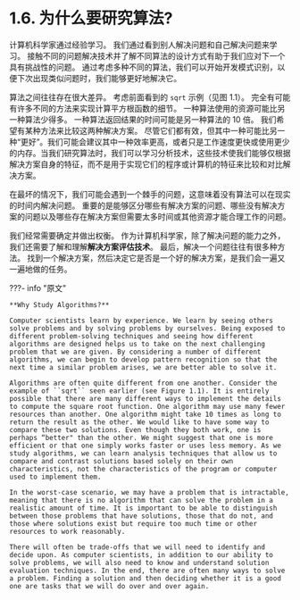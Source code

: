 # 1.6. 为什么要研究算法?

计算机科学家通过经验学习。 我们通过看到别人解决问题和自己解决问题来学习。 接触不同的问题解决技术并了解不同算法的设计方式有助于我们应对下一个具有挑战性的问题。 通过考虑多种不同的算法，我们可以开始开发模式识别，以便下次出现类似问题时，我们能够更好地解决它。

算法之间往往存在很大差异。 考虑前面看到的 `sqrt` 示例（见图 1.1）。 完全有可能有许多不同的方法来实现计算平方根函数的细节。 一种算法使用的资源可能比另一种算法少得多。 一种算法返回结果的时间可能是另一种算法的 10 倍。 我们希望有某种方法来比较这两种解决方案。 尽管它们都有效，但其中一种可能比另一种“更好”。我们可能会建议其中一种效率更高，或者只是工作速度更快或使用更少的内存。当我们研究算法时，我们可以学习分析技术，这些技术使我们能够仅根据解决方案自身的特征，而不是用于实现它们的程序或计算机的特征来比较和对比解决方案。

在最坏的情况下，我们可能会遇到一个棘手的问题，这意味着没有算法可以在现实的时间内解决问题。 重要的是能够区分哪些有解决方案的问题、哪些没有解决方案的问题以及哪些存在解决方案但需要太多时间或其他资源才能合理工作的问题。

我们经常需要确定并做出权衡。 作为计算机科学家，除了解决问题的能力之外，我们还需要了解和理解**解决方案评估技术**。 最后，解决一个问题往往有很多种方法。 找到一个解决方案，然后决定它是否是一个好的解决方案，是我们会一遍又一遍地做的任务。

???- info "原文"

    **Why Study Algorithms?**

    Computer scientists learn by experience. We learn by seeing others solve problems and by solving problems by ourselves. Being exposed to different problem-solving techniques and seeing how different algorithms are designed helps us to take on the next challenging problem that we are given. By considering a number of different algorithms, we can begin to develop pattern recognition so that the next time a similar problem arises, we are better able to solve it.

    Algorithms are often quite different from one another. Consider the example of ``sqrt`` seen earlier (see Figure 1.1). It is entirely possible that there are many different ways to implement the details to compute the square root function. One algorithm may use many fewer resources than another. One algorithm might take 10 times as long to return the result as the other. We would like to have some way to compare these two solutions. Even though they both work, one is perhaps “better" than the other. We might suggest that one is more efficient or that one simply works faster or uses less memory. As we study algorithms, we can learn analysis techniques that allow us to compare and contrast solutions based solely on their own characteristics, not the characteristics of the program or computer used to implement them.

    In the worst-case scenario, we may have a problem that is intractable, meaning that there is no algorithm that can solve the problem in a realistic amount of time. It is important to be able to distinguish between those problems that have solutions, those that do not, and those where solutions exist but require too much time or other resources to work reasonably.

    There will often be trade-offs that we will need to identify and decide upon. As computer scientists, in addition to our ability to solve problems, we will also need to know and understand solution evaluation techniques. In the end, there are often many ways to solve a problem. Finding a solution and then deciding whether it is a good one are tasks that we will do over and over again.
